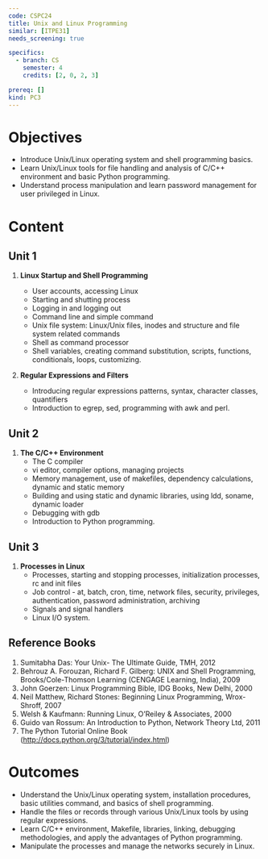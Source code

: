 ```yaml
---
code: CSPC24
title: Unix and Linux Programming
similar: [ITPE31]
needs_screening: true

specifics:
  - branch: CS
    semester: 4
    credits: [2, 0, 2, 3]

prereq: []
kind: PC3
---
```


# Objectives

- Introduce Unix/Linux operating system and shell programming basics.
- Learn Unix/Linux tools for file handling and analysis of C/C++ environment and basic Python programming.
- Understand process manipulation and learn password management for user privileged in Linux.

# Content

## Unit 1

1. **Linux Startup and Shell Programming**
   - User accounts, accessing Linux
   - Starting and shutting process
   - Logging in and logging out
   - Command line and simple command
   - Unix file system: Linux/Unix files, inodes and structure and file system related commands
   - Shell as command processor
   - Shell variables, creating command substitution, scripts, functions, conditionals, loops, customizing.

2. **Regular Expressions and Filters**
   - Introducing regular expressions patterns, syntax, character classes, quantifiers
   - Introduction to egrep, sed, programming with awk and perl.

## Unit 2

1. **The C/C++ Environment**
   - The C compiler
   - vi editor, compiler options, managing projects
   - Memory management, use of makefiles, dependency calculations, dynamic and static memory
   - Building and using static and dynamic libraries, using ldd, soname, dynamic loader
   - Debugging with gdb
   - Introduction to Python programming.

## Unit 3

1. **Processes in Linux**
   - Processes, starting and stopping processes, initialization processes, rc and init files
   - Job control - at, batch, cron, time, network files, security, privileges, authentication, password administration, archiving
   - Signals and signal handlers
   - Linux I/O system.

## Reference Books

1. Sumitabha Das: Your Unix- The Ultimate Guide, TMH, 2012
2. Behrouz A. Forouzan, Richard F. Gilberg: UNIX and Shell Programming, Brooks/Cole-Thomson Learning (CENGAGE Learning, India), 2009
3. John Goerzen: Linux Programming Bible, IDG Books, New Delhi, 2000
4. Neil Matthew, Richard Stones: Beginning Linux Programming, Wrox-Shroff, 2007
5. Welsh & Kaufmann: Running Linux, O’Reiley & Associates, 2000
6. Guido van Rossum: An Introduction to Python, Network Theory Ltd, 2011
7. The Python Tutorial Online Book (http://docs.python.org/3/tutorial/index.html)

# Outcomes

- Understand the Unix/Linux operating system, installation procedures, basic utilities command, and basics of shell programming.
- Handle the files or records through various Unix/Linux tools by using regular expressions.
- Learn C/C++ environment, Makefile, libraries, linking, debugging methodologies, and apply the advantages of Python programming.
- Manipulate the processes and manage the networks securely in Linux. 

